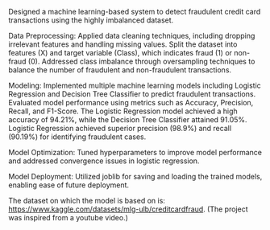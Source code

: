 Designed a machine learning-based system to detect fraudulent credit card transactions using the highly imbalanced dataset.


Data Preprocessing:
Applied data cleaning techniques, including dropping irrelevant features and handling missing values.
Split the dataset into features (X) and target variable (Class), which indicates fraud (1) or non-fraud (0).
Addressed class imbalance through oversampling techniques to balance the number of fraudulent and non-fraudulent transactions.


Modeling:
Implemented multiple machine learning models including Logistic Regression and Decision Tree Classifier to predict fraudulent transactions.
Evaluated model performance using metrics such as Accuracy, Precision, Recall, and F1-Score. The Logistic Regression model achieved a high accuracy of 94.21%, while the Decision Tree Classifier attained 91.05%.
Logistic Regression achieved superior precision (98.9%) and recall (90.19%) for identifying fraudulent cases.


Model Optimization: Tuned hyperparameters to improve model performance and addressed convergence issues in logistic regression.


Model Deployment: Utilized joblib for saving and loading the trained models, enabling ease of future deployment.


The dataset on which the model is based on is: https://www.kaggle.com/datasets/mlg-ulb/creditcardfraud.
(The project was inspired from a youtube video.)




